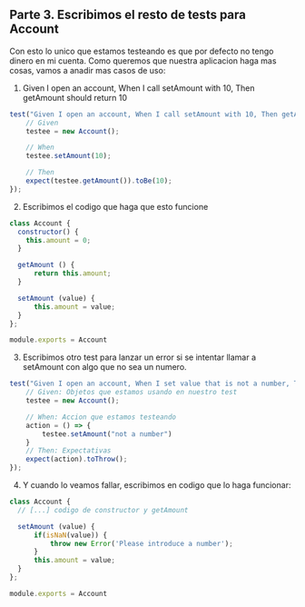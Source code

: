 ## Parte 3. Escribimos el resto de tests para Account

Con esto lo unico que estamos testeando es que por defecto no tengo dinero en mi cuenta. Como queremos que nuestra aplicacion haga mas cosas, vamos a anadir mas casos de uso:

1. Given I open an account, When I call setAmount with 10, Then getAmount should return 10

```javascript
test("Given I open an account, When I call setAmount with 10, Then getAmount should return 10", () => {
    // Given
    testee = new Account();

    // When
    testee.setAmount(10);

    // Then
    expect(testee.getAmount()).toBe(10);
});
```

2. Escribimos el codigo que haga que esto funcione
```javascript
class Account {
  constructor() {
    this.amount = 0;
  }

  getAmount () {
      return this.amount;
  }

  setAmount (value) {
      this.amount = value;
  }
};

module.exports = Account
```

3. Escribimos otro test para lanzar un error si se intentar llamar a setAmount con algo que no sea un numero.

```javascript
test("Given I open an account, When I set value that is not a number, Then it should throw and error", () => {
    // Given: Objetos que estamos usando en nuestro test
    testee = new Account();

    // When: Accion que estamos testeando
    action = () => {
        testee.setAmount("not a number") 
    }
    // Then: Expectativas
    expect(action).toThrow();
});
```

4. Y cuando lo veamos fallar, escribimos en codigo que lo haga funcionar:

```javascript
class Account {
  // [...] codigo de constructor y getAmount

  setAmount (value) {
      if(isNaN(value)) {
          throw new Error('Please introduce a number');
      }
      this.amount = value;
  }
};

module.exports = Account
```

